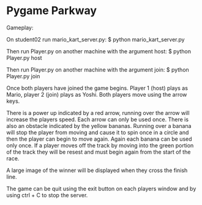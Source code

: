 # Pygame Parkway

Gameplay: 

On student02 run mario_kart_server.py:
$ python mario_kart_server.py

Then run Player.py on another machine with the argument host:
$ python Player.py host

Then run Player.py on another machine with the argument join:
$ python Player.py join

Once both players have joined the game begins. Player 1 (host) plays as Mario, player 2 (join) plays
as Yoshi. Both players move using the arrow keys. 

There is a power up indicated by a red arrow, running over the arrow will increase the players speed. Each arrow can only be used once. There is also an obstacle indicated by the yellow bananas. 
Running over a banana will stop the player from moving and cause it to spin once in a circle and then
the player can begin to move again. Again each banana can be used only once. If a player moves off the track
by moving into the green portion of the track they will be resest and must begin again from the start
of the race.

A large image of the winner will be displayed when they cross the finish line. 

The game can be quit using the exit button on each players window and by using ctrl + C to stop the 
server.
